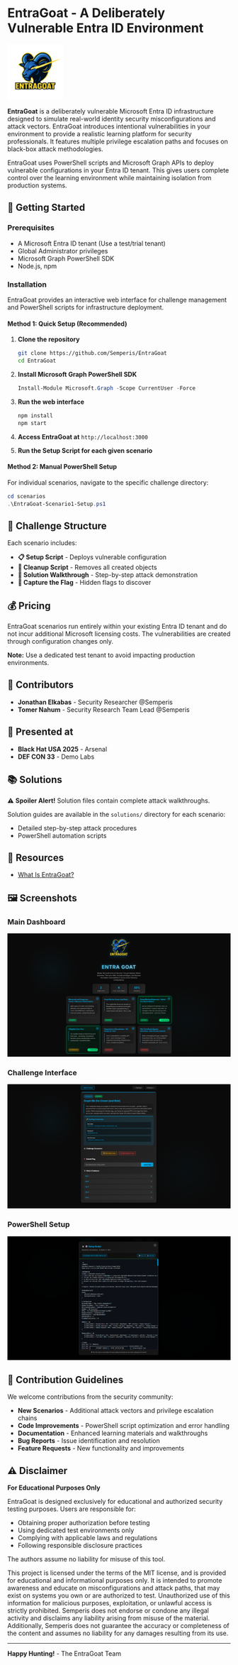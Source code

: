 # EntraGoat - A Deliberately Vulnerable Entra ID Environment

<img src="./assets/LogoEntra.png" width=25% height=25%>

**EntraGoat** is a deliberately vulnerable Microsoft Entra ID infrastructure designed to simulate real-world identity security misconfigurations and attack vectors. EntraGoat introduces intentional vulnerabilities in your environment to provide a realistic learning platform for security professionals. It features multiple privilege escalation paths and focuses on black-box attack methodologies.

EntraGoat uses PowerShell scripts and Microsoft Graph APIs to deploy vulnerable configurations in your Entra ID tenant. This gives users complete control over the learning environment while maintaining isolation from production systems.


## 🚀 Getting Started

### Prerequisites
- A Microsoft Entra ID tenant (Use a test/trial tenant)
- Global Administrator privileges
- Microsoft Graph PowerShell SDK
- Node.js, npm

### Installation

EntraGoat provides an interactive web interface for challenge management and PowerShell scripts for infrastructure deployment.

#### Method 1: Quick Setup (Recommended)

1. **Clone the repository**
   ```bash
   git clone https://github.com/Semperis/EntraGoat
   cd EntraGoat
   ```

2. **Install Microsoft Graph PowerShell SDK**
   ```powershell
   Install-Module Microsoft.Graph -Scope CurrentUser -Force
   ```

3. **Run the web interface**
   ```bash
   npm install
   npm start
   ```

4. **Access EntraGoat at** `http://localhost:3000`

5. **Run the Setup Script for each given scenario**

#### Method 2: Manual PowerShell Setup

For individual scenarios, navigate to the specific challenge directory:

```powershell
cd scenarios
.\EntraGoat-Scenario1-Setup.ps1
```

## 🎯 Challenge Structure

Each scenario includes:
- **📋 Setup Script** - Deploys vulnerable configuration
- **🧹 Cleanup Script** - Removes all created objects
- **📖 Solution Walkthrough** - Step-by-step attack demonstration
- **🎌 Capture the Flag** - Hidden flags to discover

## 💰 Pricing

EntraGoat scenarios run entirely within your existing Entra ID tenant and do not incur additional Microsoft licensing costs. The vulnerabilities are created through configuration changes only.

**Note:** Use a dedicated test tenant to avoid impacting production environments.

## 👥 Contributors

- **Jonathan Elkabas** - Security Researcher @Semperis
- **Tomer Nahum** - Security Research Team Lead @Semperis

## 🎯 Presented at

- **Black Hat USA 2025** - Arsenal
- **DEF CON 33** - Demo Labs

## 📚 Solutions

⚠️ **Spoiler Alert!** Solution files contain complete attack walkthroughs.

Solution guides are available in the `solutions/` directory for each scenario:
- Detailed step-by-step attack procedures
- PowerShell automation scripts

## 📝  Resources
- [What Is EntraGoat?](https://www.semperis.com/blog/what-is-entragoat-entra-id-simulation-environment/)

## 🖼️ Screenshots

### Main Dashboard
![Main Dashboard](./screenshots/dashboard.png)

### Challenge Interface
![Challenge Interface](./screenshots/challenge-view.png)

### PowerShell Setup
![PowerShell Setup](./screenshots/powershell-setup.png)


## 🤝 Contribution Guidelines

We welcome contributions from the security community:

- **New Scenarios** - Additional attack vectors and privilege escalation chains
- **Code Improvements** - PowerShell script optimization and error handling
- **Documentation** - Enhanced learning materials and walkthroughs
- **Bug Reports** - Issue identification and resolution
- **Feature Requests** - New functionality and improvements

## ⚠️ Disclaimer

**For Educational Purposes Only**

EntraGoat is designed exclusively for educational and authorized security testing purposes. Users are responsible for:
- Obtaining proper authorization before testing
- Using dedicated test environments only
- Complying with applicable laws and regulations
- Following responsible disclosure practices

The authors assume no liability for misuse of this tool.

This project is licensed under the terms of the MIT license, and is provided for educational and informational purposes only. It is intended to promote awareness and educate on misconfigurations and attack paths, that may exist on systems you own or are authorized to test. Unauthorized use of this information for malicious purposes, exploitation, or unlawful access is strictly prohibited. Semperis does not endorse or condone any illegal activity and disclaims any liability arising from misuse of the material. Additionally, Semperis does not guarantee the accuracy or completeness of the content and assumes no liability for any damages resulting from its use.

---

**Happy Hunting!** - The EntraGoat Team
